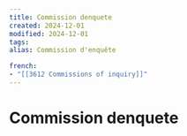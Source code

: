 ```yaml
---
title: Commission denquete
created: 2024-12-01
modified: 2024-12-01
tags: 
alias: Commission d'enquête

french:
- "[[3612 Commissions of inquiry]]"
---
```

# Commission denquete

